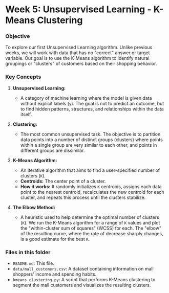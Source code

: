 # Week 5: Unsupervised Learning - K-Means Clustering

### Objective
To explore our first Unsupervised Learning algorithm. Unlike previous weeks, we will work with data that has no "correct" answer or target variable. Our goal is to use the K-Means algorithm to identify natural groupings or "clusters" of customers based on their shopping behavior.

### Key Concepts

1.  **Unsupervised Learning:**
    *   A category of machine learning where the model is given data without explicit labels (`y`). The goal is not to predict an outcome, but to find hidden patterns, structures, and relationships within the data itself.

2.  **Clustering:**
    *   The most common unsupervised task. The objective is to partition data points into a number of distinct groups (clusters) where points within a single group are very similar to each other, and points in different groups are dissimilar.

3.  **K-Means Algorithm:**
    *   An iterative algorithm that aims to find a user-specified number of clusters (`K`).
    *   **Centroids:** The center point of a cluster.
    *   **How it works:** It randomly initializes `K` centroids, assigns each data point to the nearest centroid, recalculates the new centroid for each cluster, and repeats this process until the clusters stabilize.

4.  **The Elbow Method:**
    *   A heuristic used to help determine the optimal number of clusters (`K`). We run the K-Means algorithm for a range of `K` values and plot the "within-cluster sum of squares" (WCSS) for each. The "elbow" of the resulting curve, where the rate of decrease sharply changes, is a good estimate for the best `K`.

### Files in this folder
- `README.md`: This file.
- `data/mall_customers.csv`: A dataset containing information on mall shoppers' income and spending habits.
- `kmeans_clustering.py`: A script that performs K-Means clustering to segment the mall customers and visualizes the resulting clusters.